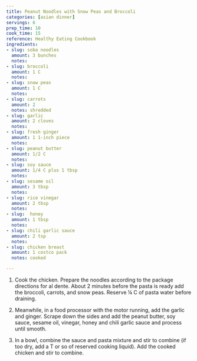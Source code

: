 ```yaml
---
title: Peanut Noodles with Snow Peas and Broccoli
categories: [asian dinner]
servings: 6
prep_time: 10
cook_time: 15
reference: Healthy Eating Cookbook
ingredients:
- slug: soba noodles
  amount: 3 bunches
  notes:
- slug: broccoli
  amount: 1 C
  notes:
- slug: snow peas
  amount: 1 C
  notes:
- slug: carrots
  amount: 2
  notes: shredded
- slug: garlic
  amount: 2 cloves
  notes:
- slug: fresh ginger
  amount: 1 1-inch piece
  notes:
- slug: peanut butter
  amount: 1/2 C
  notes:
- slug: soy sauce
  amount: 1/4 C plus 1 tbsp
  notes:
- slug: sesame oil
  amount: 3 tbsp
  notes:
- slug: rice vinegar
  amount: 2 tbsp
  notes:
- slug:  honey
  amount: 1 tbsp
  notes:
- slug: chili garlic sauce
  amount: 2 tsp
  notes:
- slug: chicken breast
  amount: 1 costco pack
  notes: cooked

---
```


1. Cook the chicken. Prepare the noodles according to the package directions for al dente. About 2 minutes before the pasta is ready add the broccoli, carrots, and snow peas. Reserve ¼ C of pasta water before draining.

2. Meanwhile, in a food processor with the motor running, add the garlic and ginger. Scrape down the sides and add the peanut butter, soy sauce, sesame oil, vinegar, honey and chili garlic sauce and process until smooth.

3. In a bowl, combine the sauce and pasta mixture and stir to combine (if too dry, add a T or so of reserved cooking liquid). Add the cooked chicken and stir to combine.
